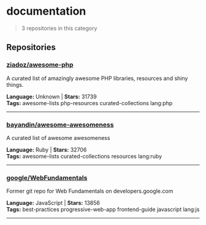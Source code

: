 # documentation

> 3 repositories in this category

## Repositories

### [ziadoz/awesome-php](https://github.com/ziadoz/awesome-php)

A curated list of amazingly awesome PHP libraries, resources and shiny things.

**Language:** Unknown | **Stars:** 31739  
**Tags:** awesome-lists php-resources curated-collections lang:php 

---

### [bayandin/awesome-awesomeness](https://github.com/bayandin/awesome-awesomeness)

A curated list of awesome awesomeness

**Language:** Ruby | **Stars:** 32706  
**Tags:** awesome-lists curated-collections resources lang:ruby 

---

### [google/WebFundamentals](https://github.com/google/WebFundamentals)

Former git repo for Web Fundamentals on developers.google.com

**Language:** JavaScript | **Stars:** 13856  
**Tags:** best-practices progressive-web-app frontend-guide javascript lang:js 

---

